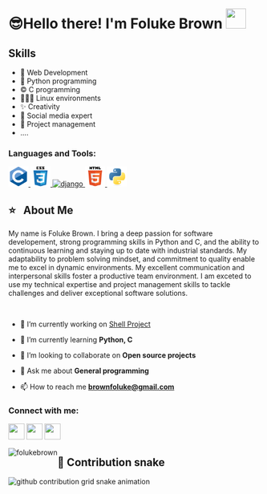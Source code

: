 <!-- <a href="https://www.youtube.com/watch?v=dQw4w9WgXcQ"><img src="https://user-images.githubusercontent.com/73097560/115834477-dbab4500-a447-11eb-908a-139a6edaec5c.gif"></a> -->
<h1>😎Hello there! I'm Foluke Brown <img src="src/Hi.gif" width="40px" height="40px" style="max-width: 10%;"></h1>

<!--  <h1>$${\color{orange}Hello\space \color{red} there! \space\color{green}I'm\space \color{red}Nikhila\space \color{red}K S}$$</h1> -->

<!-- [![Typing SVG](https://readme-typing-svg.herokuapp.com/?lines=Working+on+various+projects+...+;Fixing+bugs+..+;Lets+catch+up,+connect+with++me+on+Linkedin)](https://git.io/typing-svg) -->

<!-- <img align="right"  alt="GIF" src="https://user-images.githubusercontent.com/60257288/169688266-0dba71e8-949d-4bc6-a048-0059ef1f994b.jpg" width="420" height="300" />-->

 <!-- <img align="right"  alt="GIF" src="https://github.com/Nikhila-KS/Nikhila-KS/assets/100426366/c469cccd-6cae-4eac-a1a3-ebc9fcaf409c" width="410" height="330" /> -->

 ## Skills
- 🔭 Web Development
- 🐍 Python programming
- © C programming
- 👩🏽‍💻 Linux environments
- ✨ Creativity
- 🌱 Social media expert
- 👯 Project management
- ....

<h3 align="left">Languages and Tools:</h3>
<p align="left"> <a href="https://www.cprogramming.com/" target="_blank" rel="noreferrer"> <img src="https://raw.githubusercontent.com/devicons/devicon/master/icons/c/c-original.svg" alt="c" width="40" height="40"/> </a> <a href="https://www.w3schools.com/css/" target="_blank" rel="noreferrer"> <img src="https://raw.githubusercontent.com/devicons/devicon/master/icons/css3/css3-original-wordmark.svg" alt="css3" width="40" height="40"/> </a> <a href="https://www.djangoproject.com/" target="_blank" rel="noreferrer"> <img src="https://cdn.worldvectorlogo.com/logos/django.svg" alt="django" width="40" height="40"/> </a> <a href="https://www.w3.org/html/" target="_blank" rel="noreferrer"> <img src="https://raw.githubusercontent.com/devicons/devicon/master/icons/html5/html5-original-wordmark.svg" alt="html5" width="40" height="40"/> </a> <a href="https://www.python.org" target="_blank" rel="noreferrer"> <img src="https://raw.githubusercontent.com/devicons/devicon/master/icons/python/python-original.svg" alt="python" width="40" height="40"/> </a> </p>

 
## ⭐ &nbsp; About Me
My name is Foluke Brown. I bring a deep passion for software developement, strong programming skills in Python and C, and the ability to continuous learning and staying up to date with industrial standards. My adaptability to problem solving mindset, and commitment to quality enable me to excel in dynamic environments. My excellent communication and interpersonal skills foster a productive team environment. I am exceted to use my technical expertise and project management skills to tackle challenges and deliver exceptional software solutions.


<!-- ## 👀 &nbsp;Profile Visits -->

<!-- <img src="https://profile-counter.glitch.me/folukebrown/count.svg"> -->

<br>

<!-- ## ⚙️Github Info 
### <b>⚡GitHub Analytics</b><br>
<a href="https://github.com/folukebrown">
  <img height="180em" src="https://github-readme-stats-eight-theta.vercel.app/api?username=folukebrown&show_icons=true&theme=algolia&include_all_commits=true&count_private=true"/>
  <img height="183em" src="https://github-readme-stats-eight-theta.vercel.app/api/top-langs/?username=folukebrown&layout=compact&langs_count=8&theme=algolia"/>
</a><br> -->

<!-- ### <b>🔥 Github Streaks</b> <br>
<p align="start"><img src="https://github-readme-streak-stats.herokuapp.com/?user=folukebrown&" alt="Streak" /></p>

<p align="left"> <img src="https://komarev.com/ghpvc/?username=folukebrown&label=Profile%20views&color=0e75b6&style=flat" alt="folukebrown" /> </p>

<p align="left"> <a href="https://github.com/ryo-ma/github-profile-trophy"><img src="https://github-profile-trophy.vercel.app/?username=folukebrown" alt="folukebrown" /></a> </p> -->

- 🔭 I’m currently working on [Shell Project](https://github.com/folukebrown/simple_shell)

- 🌱 I’m currently learning **Python, C**

- 👯 I’m looking to collaborate on **Open source projects**

- 💬 Ask me about **General programming**

- 📫 How to reach me **brownfoluke@gmail.com**

<h3 align="left">Connect with me:</h3>
<!-- <p align="left"> <a href="https://discordapp.com/users/937085989942345768" target="_blank" rel="noreferrer"><img src="https://raw.githubusercontent.com/danielcranney/readme-generator/main/public/icons/socials/discord.svg" width="32" height="32" /></a>  -->

<a href="https://github.com/FolukeBrown" target="_blank" rel="noreferrer"><img src="https://raw.githubusercontent.com/danielcranney/readme-generator/main/public/icons/socials/github.svg" width="32" height="32" /></a> 
<a href="https://www.linkedin.com/in/brown-foluke" target="_blank" rel="noreferrer"><img src="https://raw.githubusercontent.com/danielcranney/readme-generator/main/public/icons/socials/linkedin.svg" width="32" height="32" /></a> 
<a href="https://twitter.com/BrownFoluke" target="_blank" rel="noreferrer"><img src="https://raw.githubusercontent.com/danielcranney/readme-generator/main/public/icons/socials/twitter.svg" width="32" height="32" /></a></p>

<!-- <p align="left">
<a href="https://twitter.com/folukebrown" target="blank"><img align="center" src="https://raw.githubusercontent.com/rahuldkjain/github-profile-readme-generator/master/src/images/icons/Social/twitter.svg" alt="folukebrown" height="30" width="40" /></a>
</p> -->

<p><img align="left" src="https://github-readme-stats.vercel.app/api/top-langs?username=folukebrown&show_icons=true&locale=en&layout=compact" alt="folukebrown" /></p>

<!-- <p>&nbsp;<img align="center" src="https://github-readme-stats.vercel.app/api?username=folukebrown&show_icons=true&locale=en" alt="folukebrown" /></p> -->

<!-- <p><img align="center" src="https://github-readme-streak-stats.herokuapp.com/?user=folukebrown&" alt="folukebrown" /></p> -->

## 🐍 Contribution snake

<picture>
  <source media="(prefers-color-scheme: dark)" srcset="https://getlost01.github.io/github-snake.github.io/github-contribution-grid-snake-dark.svg">
  <source media="(prefers-color-scheme: light)" srcset="https://getlost01.github.io/github-snake.github.io/github-contribution-grid-snake.svg">
  <img alt="github contribution grid snake animation" src="https://getlost01.github.io/github-snake.github.io/github-contribution-grid-snake.svg">
</picture>
